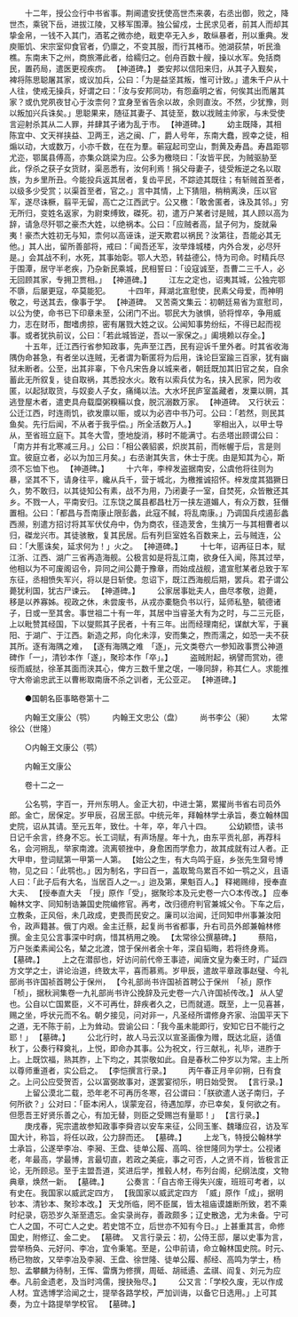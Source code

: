 <!-- { "loadSidebar": true } -->
　　十二年，授公佥行中书省事。荆阃遣安抚使高世杰来袭，右丞出御，败之，降世杰，乘锐下岳，进拔江陵，又移军围潭。独公留戍，士民求见者，前其人而却其挚金帛，一钱不入其门，酒茗之微亦绝，戢吏卒无入乡，敢纵暴者，刑以重典。发庾赈饥、宋宗室仰食官者，仍廪之，不变其服，而行其楮币。弛湖荻禁，听民渔樵。东南未下之州，商旅滞此者，给繻归之。创舟百数十艘，操以水军。免括商民，置药局，遣医更视疾疠。 【神道碑。】 娄安邦以信阳来归，从其子入觐矣，裨将陈思聪屠其家，或议加兵，公曰：「为是益坚其叛，惟可计致。」遣朱千户从十人往，使戒无操兵，好谓之曰：「汝与安邦同功，有怨盍明之省，何俟其出而屠其家？或仇党夙夜甘心于汝柰何？宜身至省告余以故，余则直汝。不然，少犹豫，则以叛加兴兵诛矣。」思聪果来，随征其妻子、其徒至，数以戕贼主帅家，与未受使言迎射杀其从二人罪，并肆其子诸为乱于市。 【神道碑。】 
　　幼主既降，其相陈宜中、文天祥挟益、卫两王，逃之闽、广，爵人号年，东南大蠢，觊幸之徒，相煽以动，大或数万，小亦千数，在在为羣。蕲寇起司空山，剽黄及寿昌。寿昌距鄂尤迩，鄂属县傅高，亦集众跳梁为应。公多为檄晓曰：「汝皆平民，为贼驱胁至此，俘杀之获子女货财，渠恶悉有，汝何利焉！捐父母妻子，徒受叛逆之名以取族，为乡里所丑。今能投兵返其居者，复齿平民，不踪迹其既往；有斩贼首至者，以级多少受赏；以渠首至者，官之。」言中其情，上下猜阻，稍稍离涣，压以官军，遂尽诛橛，翦平无留，高亡之江西武宁。公又檄：「敢舍匿者，诛及其邻。」穷无所归，变姓名返家，为尉束缚致，磔死。初，遣万户某者讨是贼，其人顾以高为辞，请急尽歼鄂之豪杰大姓，以绝祸本。公曰：「应贼者高，鼠子何为，旋就枭夷！豪杰大姓初无与知，柰何以高诬诛，逆天欺君以祸民？汝第往，吾能必其无他。」其人出，留所善部将，戒曰：「闻吾还军，汝举烽城楼，内外合发，必尽歼是。」会其战不利，水死，其事始彰。鄂人大恐，转益德公，恃为司命。时精兵尽于围潭，居守半老疾，乃杂新民乘城，民相誓曰：「设寇诚至，吾曹二三千人，必无回顾其家，专拥卫贾相。」 【神道碑。】 
　　江左之定也，诏夷其城，公独完鄂不隳，后屡更寇，卒莫能犯。 
　　十四年，拜湖北宣慰使，民素父母爱，而神明敬之，号送其去，像事于学。 【神道碑。　又苦斋文集云：初朝廷易省为宣慰司，以公为使，命书已下印章未至，公闭门不出。鄂民大为骇惧，骄将悍卒，争用威力，志在财币，酣嗜虏掠，密有屠戮大姓之议。公闻知事势纷纭，不得已起而视事。或者犹执前议，公曰：「若此城皆逆，吾以一家保之。」阖境赖以存全。】 
　　十五年，迁江西行省参知政事，先声至江西，民有迎诉千里外者。时其省收海隅伪命甚急，有者坐以连贼，无者谓为靳匿将为后用，诛论巨室踰三百家，犹有幽狱未断者。公至，出其非辜，下令凡宋告身以城来者，朝廷既加其旧官之矣，自余蓄此无所叙复，徒自取祸，其悉投水火。敢有以索兵仗为名，挟入民家，罔为收匿，以起狱取货，与奴妾人子女，痛绳以法。大水坏民庐室盖藏者，发粟以赒，其逃登屋木者，遣吏具舟载糜粥糗糒以食，脱沉溺数万家。 【神道碑。　又行状云：公迁江西，时连雨饥，欲发廪以赈，或以为必咨中书乃可。公曰：「若然，则民其鱼矣。先行后闻，不从者于我乎偿。」所全活数万人。】 
　　宰相出入，以甲士导从，至省班立庭下。其冬大雪，堕地旋消，移时不能满寸。右丞塔出顾谓公曰：「南方并有北寒减三月。」公曰：「相公袭貂裘，炽炭其前，而帐幄于后，言是则宜。彼庭立者，必以为加三月矣。」右丞谢其失言，休士于庑。由是知其为心，斯须不忘恤下也。 【神道碑。】 
　　十六年，李梓发盗据南安，公虞他将往则为暴，坚其不下，请身往平，纔从兵千，营于城北，为檄推诚招怀。梓发度其猖獗日久，势不敢归，以其徒知公有素，战不为用，乃闭妻子一室，自焚死，众皆散还其乡。不戮一人，平南安归。江东饶之属县都昌杜万一挟左道媚人，有众万数，狂僭置相。公曰：「都昌与吾南康止限彭蠡，此寇不馘，将乱南康。」乃调国兵戍遏彭蠡西濒，别遣方招讨将其军伏仗舟中，伪为商农，径造茇舍，生擒万一与其相曹者以归，磔龙兴市。其徒骇散，复其民居。后有列巨室姓名百数来上，云与贼连，公曰：「大慝诛矣，延求何为！」火之。 【神道碑。】 
　　十七年，诏再征日本，赋江浙、江西、湖广三省再造海舰。公极言如是将乱江南，欲身任入闻，陈其过举，他相以为不可废阁诏令，异同之间公薨于豫章，而始成战舰，遣宣慰某者总致于军东征，丞相愤失军兴，将以是日斩使。忽诏下，既江西海舰后期，罢兵。君子谓公薨犹利国，犹古尸谏云。 【神道碑。】 
　　公家居事妣夫人，曲尽孝敬，迨薨，移是以养寡姊。视政之休，未尝废书，从戎亦橐駞负书以行，延师私塾，毓德诸子，日或一至其舍。事世祖二十有一年，其居中当睿圣大有为之时，与二三元臣，上以毗赞其经国，下以燮熙其子民者，十有三年。出而经理南纪，谋猷大军，于襄阳、于湖广、于江西。新造之邦，向化未淳，安而集之，煦而濡之，如恐一夫不获其所。逐有海隅之难， 【逐有海隅之难　「逐」，元文类卷六一参知政事贾公神道碑作「一」，清钞本作「遂」，聚珍本作「卒」。】 
　　盗贼附起，祸譬而赏劝，德绥而威挞，徐革其面而浃其心，俾方三数千里之氓，一喙同辞，称其仁人。求能推守大帝谕忠武王以曹彬取南唐不杀之训者，无公亚疋。 【神道碑。】 

　　●国朝名臣事略卷第十二 

　　内翰王文康公（鹗） 
　　内翰王文忠公（盘） 
　　尚书李公（昶） 
　　太常徐公（世隆） 

　　○内翰王文康公（鹗） 

　　内翰王文康公 

　　卷十二之一 

　　公名鹗，字百一，开州东明人。金正大初，中进士第，累擢尚书省右司员外郎。金亡，居保定。岁甲辰，召居王邸。中统元年，拜翰林学士承旨，奏立翰林国史院，诏从其请。至元五年，致仕。十年，卒，年八十四。 
　　公幼颖悟，读书日记千余言，终身不忘。长工词赋，有声场屋。年十九，由东平贡礼部，再荐科名，会河朔乱，举家南渡。流离顿挫中，身愈困而学愈力，故其成就有过人者。正大甲申，登词赋第一甲第一人第。 【始公之生，有大鸟鸣于庭，乡张先生奫号博物，见之曰：「此鹗也。」因为制名，字曰百一，盖取鸷鸟累百不如一鹗之义，且语人曰：「此子后有大名，当居百人之一。」迨及第，果魁百人。】 释褐赐绯，授奉直大夫、 【授奉直大夫　「授」原作「受」，据聚珍本及元史卷一六○本传改。】 应奉翰林文字、同知制诰兼国史院编修官。再考，改归德府判官兼城父令。下车之后，立教条，正风俗，未几政成，吏畏而民安之。廉司以治闻，迁同知申州事兼汝阳令，政声籍甚。俄丁内艰。金主迁蔡，起复尚书省都事，升右司员外郎兼翰林修撰。金主见公言事深中时病，惜其柄用之晚。 【太常徐公撰墓碑。】 
　　蔡陷，万户张柔素闻公名，辇之北渡，馆于保州者余十年，深自韬晦，若将终身焉。 【墓碑。】 
　　上之在潜邸也，好访问前代帝王事迹，闻唐文皇为秦王时，广延四方文学之士，讲论治道，终致太平，喜而慕焉。岁甲辰，遣故平章政事赵璧、今礼部尚书许国祯首聘公于保州， 【今礼部尚书许国祯首聘公于保州　「祯」原作「桢」，据秋涧集卷一九礼部尚书许公挽辞及元史卷一六八许国祯传改。】 从人望也。公自以亡国累臣，义不可再仕，辞疾者久之，已而就道。既至，上一见喜甚，赐之坐，呼状元而不名。朝夕接见，问对非一，凡圣经所谓修身齐家、治国平天下之道，无不陈于前，上为耸动。尝谕公曰：「我今虽未能即行，安知它日不能行之耶！」 【墓碑。】 
　　公北行时，故人马云汉以宣圣画像为赠，既达北庭，适值秋丁，公奏行释奠礼，上悦，即命办其事。公为祝文，行三献礼，礼毕，进胙于上。上既饮福，熟其胙，上下均之，其崇敬如此。自是春秋二仲岁以为常。主上所以尊师重道者，实公启之。 【李恺撰言行录。】 
　　丙午春正月辛卯朔，日有食之。上问公应受贺否，公以富弼故事对，遂罢宴彻乐，明日始受贺。 【言行录。】 
　　上留公漠北二载，恐年老不可再历冬寒，召公谓曰：「朕欲遣人送子南归，子何所欲？」公对曰：「臣本闲人，误蒙宠召，待遇加厚，亦已幸矣，复何欲之有。但愿吾王好贤乐善之心，有加无替，则臣之受赐岂有量耶！」 【言行录。】 
　　庚戌春，宪宗遣故参知政事李舜咨以安车来征，公同玉峯、魏璠应召，访及军国大计，称旨，将任以政，公力辞而还。 【墓碑。】 
　　上龙飞，特授公翰林学士承旨，公遂举李冶、李昶、王盘、徒单公履、高鸣、徐世隆同为学士。公视诸老，年最高，学最博，言最切直，若政之美疵，事之可否，人之贤不肖，皆极言正论，无所顾忌。至于主盟吾道，奖进后学，推毂人材，布列台阁，纪纲法度，文物典章，焕然一新。 【墓碑。】 
　　公奏言：「自古帝王得失兴废，班班可考者，以有史在。我国家以威武定四方， 【我国家以威武定四方　「威」原作「成」，据明钞本、清钞本、聚珍本改。】 天戈所临，罔不臣属，皆太祖庙谟雄断所致，若不乘时纪录，窃恐岁久渐至遗忘。金实录尚存，善政颇多；辽史散逸，尤为未备。宁可亡人之国，不可亡人之史。若史馆不立，后世亦不知有今日。」上甚重其言，命修国史，附修辽、金二史。 【墓碑。　又言行录云：初，公侍王邸，屡以史事为言，尝举杨奂、元好问、李冶，宜令秉笔。至是，公申前请，命立翰林国史院。时元、杨已物故，又举李冶及李昶、王盘、徐世隆、徒单公履、郝经、高鸣为学士，杨恕、孟攀麟为待制，王恽、雷膺为修撰，周砥、胡祗遹、孟祺、阎复、刘元为应奉。凡前金遗老，及当时鸿儒，搜抉殆尽。】 
　　公又言：「学校久废，无以作成人材。宜选博学洽闻之士，提举各路学校，严加训诲，以备它日选用。」上可其奏，为立十路提举学校官。 【墓碑。】 
